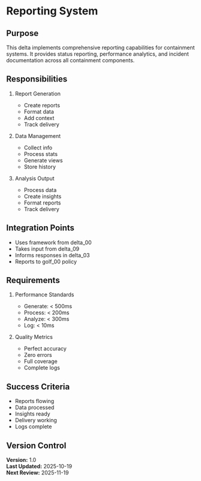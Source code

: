 # Reporting System

## Purpose

This delta implements comprehensive reporting capabilities for containment systems. It provides status reporting, performance analytics, and incident documentation across all containment components.

## Responsibilities

1. Report Generation
   - Create reports
   - Format data
   - Add context
   - Track delivery

2. Data Management
   - Collect info
   - Process stats
   - Generate views
   - Store history

3. Analysis Output
   - Process data
   - Create insights
   - Format reports
   - Track delivery

## Integration Points

- Uses framework from delta_00
- Takes input from delta_09
- Informs responses in delta_03
- Reports to golf_00 policy

## Requirements

1. Performance Standards
   - Generate: < 500ms
   - Process: < 200ms
   - Analyze: < 300ms
   - Log: < 10ms

2. Quality Metrics
   - Perfect accuracy
   - Zero errors
   - Full coverage
   - Complete logs

## Success Criteria

- Reports flowing
- Data processed
- Insights ready
- Delivery working
- Logs complete

## Version Control

**Version:** 1.0  
**Last Updated:** 2025-10-19  
**Next Review:** 2025-11-19